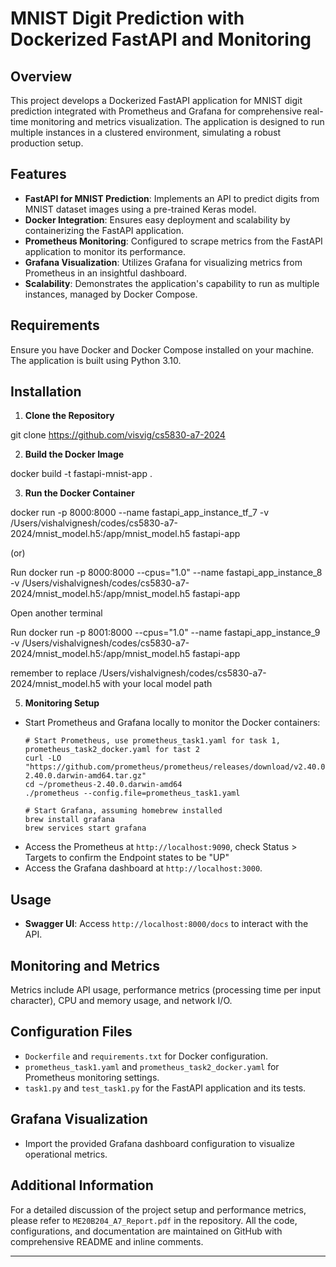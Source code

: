 # MNIST Digit Prediction with Dockerized FastAPI and Monitoring

## Overview

This project develops a Dockerized FastAPI application for MNIST digit prediction integrated with Prometheus and Grafana for comprehensive real-time monitoring and metrics visualization. The application is designed to run multiple instances in a clustered environment, simulating a robust production setup.

## Features

- **FastAPI for MNIST Prediction**: Implements an API to predict digits from MNIST dataset images using a pre-trained Keras model.
- **Docker Integration**: Ensures easy deployment and scalability by containerizing the FastAPI application.
- **Prometheus Monitoring**: Configured to scrape metrics from the FastAPI application to monitor its performance.
- **Grafana Visualization**: Utilizes Grafana for visualizing metrics from Prometheus in an insightful dashboard.
- **Scalability**: Demonstrates the application's capability to run as multiple instances, managed by Docker Compose.

## Requirements

Ensure you have Docker and Docker Compose installed on your machine. The application is built using Python 3.10.

## Installation

1. **Clone the Repository**

git clone https://github.com/visvig/cs5830-a7-2024

2. **Build the Docker Image**

docker build -t fastapi-mnist-app .

3. **Run the Docker Container**

docker run -p 8000:8000 --name fastapi_app_instance_tf_7 -v /Users/vishalvignesh/codes/cs5830-a7-2024/mnist_model.h5:/app/mnist_model.h5 fastapi-app

(or)

Run docker run -p 8000:8000 --cpus="1.0" --name fastapi_app_instance_8 -v /Users/vishalvignesh/codes/cs5830-a7-2024/mnist_model.h5:/app/mnist_model.h5 fastapi-app

Open another terminal

Run docker run -p 8001:8000 --cpus="1.0" --name fastapi_app_instance_9 -v /Users/vishalvignesh/codes/cs5830-a7-2024/mnist_model.h5:/app/mnist_model.h5 fastapi-app

remember to replace /Users/vishalvignesh/codes/cs5830-a7-2024/mnist_model.h5 with your local model path

5. **Monitoring Setup**
   
- Start Prometheus and Grafana locally to monitor the Docker containers:
  ```
  # Start Prometheus, use prometheus_task1.yaml for task 1, prometheus_task2_docker.yaml for tast 2
  curl -LO "https://github.com/prometheus/prometheus/releases/download/v2.40.0/prometheus-2.40.0.darwin-amd64.tar.gz"
  cd ~/prometheus-2.40.0.darwin-amd64
  ./prometheus --config.file=prometheus_task1.yaml

  # Start Grafana, assuming homebrew installed
  brew install grafana
  brew services start grafana
  ```
- Access the Prometheus at `http://localhost:9090`, check Status > Targets to confirm the Endpoint states to be "UP"
- Access the Grafana dashboard at `http://localhost:3000`.

## Usage

- **Swagger UI**: Access `http://localhost:8000/docs` to interact with the API.

## Monitoring and Metrics

Metrics include API usage, performance metrics (processing time per input character), CPU and memory usage, and network I/O.

## Configuration Files

- `Dockerfile` and `requirements.txt` for Docker configuration.
- `prometheus_task1.yaml` and `prometheus_task2_docker.yaml` for Prometheus monitoring settings.
- `task1.py` and `test_task1.py` for the FastAPI application and its tests.

## Grafana Visualization

- Import the provided Grafana dashboard configuration to visualize operational metrics.

## Additional Information

For a detailed discussion of the project setup and performance metrics, please refer to `ME20B204_A7_Report.pdf` in the repository. All the code, configurations, and documentation are maintained on GitHub with comprehensive README and inline comments.

---
